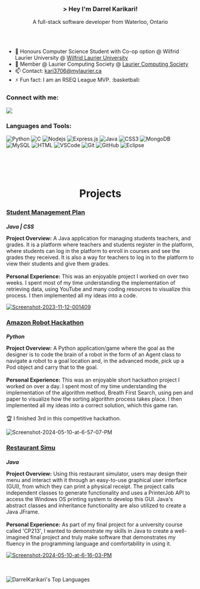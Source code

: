 <!---
DarrelKarikari/DarrelKarikari is a ✨ special ✨ repository because its `README.md` (this file) appears on your GitHub profile.
You can click the Preview link to take a look at your changes.
--->

 <!DOCTYPE html>
<html lang="en">
<head>
  <meta charset="UTF-8">
  <meta name="viewport" content="width=device-width, initial-scale=1.0">
</head>
<body>
  <!-- Header Section -->   
  <h3 align="center"> > Hey I'm Darrel Karikari!</h3>
  <p align="center"> A full-stack software developer from Waterloo, Ontario</p>
  <br><br>
  
  <ul>
    <li>🏫 Honours Computer Science Student with Co-op option @ Wilfrid Laurier University @ <a href="https://www.wlu.ca/">Wilfrid Laurier University</a></li>
    <li>📰 Member @ Laurier Computing Society @ <a href="https://lauriercs.ca">Laurier Computing Society</a></li>
    <li>📫 Contact: <a href="mailto:kari3706@mylaurier.ca">kari3706@mylaurier.ca</a></li>
    <li>⚡ Fun fact: I am an RSEQ League MVP. :basketball: </li>
</ul>
  
  <h3 align="left">Connect with me:</h3>

  <a href="https://www.linkedin.com/in/darrel-karikari-b6b418274/">
    <img src="https://img.shields.io/badge/linkedin-%230077B5.svg?style=for-the-badge&logo=linkedin&logoColor=white"/>
  </a>
  
 <!-- Languages and Tools Section -->   
  <h3 align="left">Languages and Tools:</h3>
  
  ![Python](https://img.shields.io/badge/python-3670A0?style=for-the-badge&logo=python&logoColor=ffdd54)
  ![C](https://img.shields.io/badge/c-%2300599C.svg?style=for-the-badge&logo=c&logoColor=white)
  ![Nodejs](https://img.shields.io/badge/Nodejs-3C873A?style=for-the-badge&labelColor=black&logo=node.js&logoColor=3C873A)
  ![Express.js](https://img.shields.io/badge/Express.js-000000?style=for-the-badge&logo=express&logoColor=white)
  ![Java](https://img.shields.io/badge/java-%23ED8B00.svg?style=for-the-badge&logo=openjdk&logoColor=white)
  ![CSS3](https://img.shields.io/badge/css3-%231572B6.svg?style=for-the-badge&logo=css3&logoColor=white)
  ![MongoDB](https://img.shields.io/badge/MongoDB-%234ea94b.svg?style=for-the-badge&logo=mongodb&logoColor=white)
  ![MySQL](https://img.shields.io/badge/mysql-4479A1.svg?style=for-the-badge&logo=mysql&logoColor=white)
  ![HTML](https://img.shields.io/badge/HTML5-E34F26?style=for-the-badge&logo=html5&logoColor=white) 
  ![VSCode](https://img.shields.io/badge/Visual_Studio-0078d7?style=for-the-badge&logo=visual%20studio&logoColor=white)
  ![Git](https://img.shields.io/badge/Git-F05032?style=for-the-badge&logo=git&logoColor=white)
  ![GitHub](https://img.shields.io/badge/github-%23121011.svg?style=for-the-badge&logo=github&logoColor=white)
  ![Eclipse](https://img.shields.io/badge/Eclipse-FE7A16.svg?style=for-the-badge&logo=Eclipse&logoColor=white)
  

  
  <br>

<br>
<br>

  <!-- Projects Section -->   
  <h1 style="text-align: center;">Projects</h1>

  <div>
    <h3><a href="https://https://github.com/DarrelKarikari/Management-Plan/tree/main">Student Management Plan</a></h3>
    <h5 style="margin-bottom: 0px;"> Java | CSS </h5>
    <div>
      <p class="project-description">
        <strong>Project Overview:</strong>
        A Java application for managing students teachers, and grades. It is a platform where teachers and students register in the platform, where students can log in the platform to enroll in courses and see the grades they received. It is also a way for teachers to log in to the platform to view their students and give them grades.
        <br><br>
        <strong>Personal Experience:</strong>
        This was an enjoyable project I worked on over two weeks. I spent most of my time understanding the implementation of retrieving data, using YouTube and many coding resources to visualize this process. I then implemented all my ideas into a code.
      </p>
      <a href="https://ibb.co/WnfZYS8"><img src="https://user-images.githubusercontent.com/20374208/45230776-a66f7a00-b2d2-11e8-9900-21e8bd812cfe.jpg" alt="Screenshot-2023-11-12-001409" border="0"></a>
    </div>
  </div>

  <div>
    <h3><a href="https://github.com/DarrelKarikari/Amazon-AR-Hackathon">Amazon Robot Hackathon</a></h3>
    <h5 style="margin-bottom: 0px;"> Python </h5>
    <div>
      <p class="project-description">
        <strong>Project Overview:</strong>
       A Python application/game where the goal as the designer is to code the brain of a robot in the form of an Agent class to navigate a robot to a goal location and, in the advanced mode, pick up a Pod object and carry that to the goal.
        <br><br>
        <strong>Personal Experience:</strong>
        This was an enjoyable short hackathon project I worked on over a day. I spent most of my time understanding the implementation of the algorithm method, Breath First Search, using pen and paper to visualize how the sorting algorithm process takes place. I then implemented all my ideas into a correct solution, which this game ran.<br><br>
        🏆 I finished 3rd in this competitive hackathon.
      </p>
    <img src="https://i.ibb.co/B44hGkQ/Screenshot-2024-05-10-at-6-57-07-PM.png" alt="Screenshot-2024-05-10-at-6-57-07-PM" border="0">
    </div>
  </div>

  <div>
    <h3><a href="https://github.com/DarrelKarikari/Restaurant-Sim">Restaurant Simu</a></h3>
    <h5 style="margin-bottom: 0px;">Java</h5>
    <div>
      <p class="project-description">
        <strong>Project Overview:</strong>
        Using this restaurant simulator, users may design their menu and interact with it through an easy-to-use graphical user interface (GUI), from which they can print a physical receipt. The project calls independent classes to generate functionality and uses a PrinterJob API to access the Windows OS printing system to develop this GUI. Java's abstract classes and inheritance functionality are also utilized to create a Java JFrame.
        <br><br>
        <strong>Personal Experience:</strong>
        As part of my final project for a university course called 'CP213', I wanted to demonstrate my skills in Java to create a well-imagined final project and truly make software that demonstrates my fluency in the programming language and comfortability in using it.
      </p>
      <a href="https://ibb.co/2tndy00"><img src="https://i.ibb.co/7WYKXxx/Screenshot-2024-05-10-at-6-16-03-PM.png" alt="Screenshot-2024-05-10-at-6-16-03-PM" border="0"></a>  </div>
  </div>
<br><br>

![DarrelKarikari's Top Languages](https://github-readme-stats.vercel.app/api/top-langs/?username=DarrelKarikari&theme=react&show_icons=true&hide_border=true&layout=compact)
</body>
</html>


